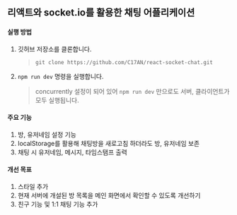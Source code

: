 ## 리액트와 socket.io를 활용한 채팅 어플리케이션

#### 실행 방법

1. 깃허브 저장소를 클론합니다.

   > `git clone https://github.com/C17AN/react-socket-chat.git`

2. `npm run dev` 명령을 실행합니다.
   > concurrently 설정이 되어 있어 `npm run dev` 만으로도 서버, 클라이언트가 모두 실행됩니다.

#### 주요 기능

1. 방, 유저네임 설정 기능
2. localStorage를 활용해 채팅방을 새로고침 하더라도 방, 유저네임 보존
3. 채팅 시 유저네임, 메시지, 타임스탬프 출력

#### 개선 목표

1. 스타일 추가
2. 현재 서버에 개설된 방 목록을 메인 화면에서 확인할 수 있도록 개선하기
3. 친구 기능 및 1:1 채팅 기능 추가
